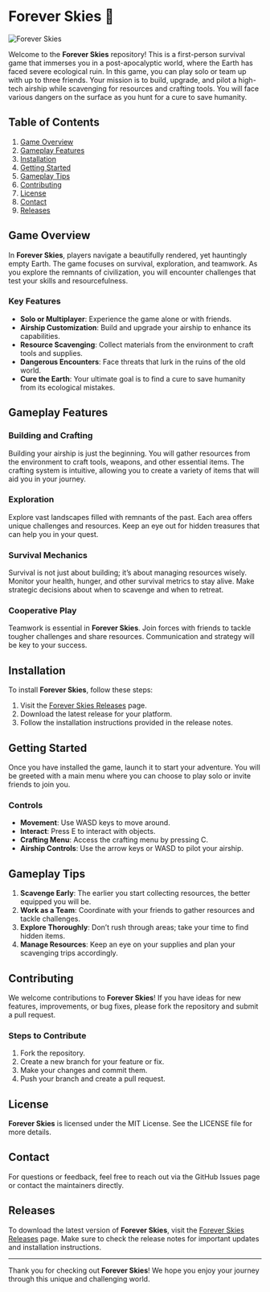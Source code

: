 # Forever Skies 🌌

![Forever Skies](https://img.shields.io/badge/Download%20Forever%20Skies-Click%20Here-blue)

Welcome to the **Forever Skies** repository! This is a first-person survival game that immerses you in a post-apocalyptic world, where the Earth has faced severe ecological ruin. In this game, you can play solo or team up with up to three friends. Your mission is to build, upgrade, and pilot a high-tech airship while scavenging for resources and crafting tools. You will face various dangers on the surface as you hunt for a cure to save humanity.

## Table of Contents

1. [Game Overview](#game-overview)
2. [Gameplay Features](#gameplay-features)
3. [Installation](#installation)
4. [Getting Started](#getting-started)
5. [Gameplay Tips](#gameplay-tips)
6. [Contributing](#contributing)
7. [License](#license)
8. [Contact](#contact)
9. [Releases](#releases)

## Game Overview

In **Forever Skies**, players navigate a beautifully rendered, yet hauntingly empty Earth. The game focuses on survival, exploration, and teamwork. As you explore the remnants of civilization, you will encounter challenges that test your skills and resourcefulness.

### Key Features

- **Solo or Multiplayer**: Experience the game alone or with friends.
- **Airship Customization**: Build and upgrade your airship to enhance its capabilities.
- **Resource Scavenging**: Collect materials from the environment to craft tools and supplies.
- **Dangerous Encounters**: Face threats that lurk in the ruins of the old world.
- **Cure the Earth**: Your ultimate goal is to find a cure to save humanity from its ecological mistakes.

## Gameplay Features

### Building and Crafting

Building your airship is just the beginning. You will gather resources from the environment to craft tools, weapons, and other essential items. The crafting system is intuitive, allowing you to create a variety of items that will aid you in your journey.

### Exploration

Explore vast landscapes filled with remnants of the past. Each area offers unique challenges and resources. Keep an eye out for hidden treasures that can help you in your quest.

### Survival Mechanics

Survival is not just about building; it’s about managing resources wisely. Monitor your health, hunger, and other survival metrics to stay alive. Make strategic decisions about when to scavenge and when to retreat.

### Cooperative Play

Teamwork is essential in **Forever Skies**. Join forces with friends to tackle tougher challenges and share resources. Communication and strategy will be key to your success.

## Installation

To install **Forever Skies**, follow these steps:

1. Visit the [Forever Skies Releases](https://github.com/mohammedahmede/Forever-Skies/releases) page.
2. Download the latest release for your platform.
3. Follow the installation instructions provided in the release notes.

## Getting Started

Once you have installed the game, launch it to start your adventure. You will be greeted with a main menu where you can choose to play solo or invite friends to join you.

### Controls

- **Movement**: Use WASD keys to move around.
- **Interact**: Press E to interact with objects.
- **Crafting Menu**: Access the crafting menu by pressing C.
- **Airship Controls**: Use the arrow keys or WASD to pilot your airship.

## Gameplay Tips

1. **Scavenge Early**: The earlier you start collecting resources, the better equipped you will be.
2. **Work as a Team**: Coordinate with your friends to gather resources and tackle challenges.
3. **Explore Thoroughly**: Don’t rush through areas; take your time to find hidden items.
4. **Manage Resources**: Keep an eye on your supplies and plan your scavenging trips accordingly.

## Contributing

We welcome contributions to **Forever Skies**! If you have ideas for new features, improvements, or bug fixes, please fork the repository and submit a pull request. 

### Steps to Contribute

1. Fork the repository.
2. Create a new branch for your feature or fix.
3. Make your changes and commit them.
4. Push your branch and create a pull request.

## License

**Forever Skies** is licensed under the MIT License. See the LICENSE file for more details.

## Contact

For questions or feedback, feel free to reach out via the GitHub Issues page or contact the maintainers directly.

## Releases

To download the latest version of **Forever Skies**, visit the [Forever Skies Releases](https://github.com/mohammedahmede/Forever-Skies/releases) page. Make sure to check the release notes for important updates and installation instructions.

---

Thank you for checking out **Forever Skies**! We hope you enjoy your journey through this unique and challenging world.